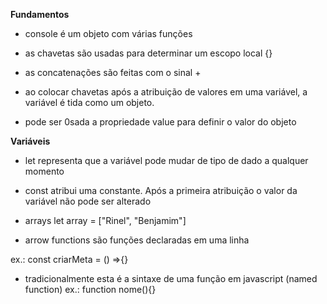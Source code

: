 **Fundamentos**
- console é um objeto com várias funções
- as chavetas são usadas para determinar um escopo local {}
- as concatenações são feitas com o sinal +

- ao colocar chavetas após a atribuição de valores em uma variável, a variável é tida como um objeto.
- pode ser 0sada a propriedade value para definir o valor do objeto

**Variáveis**
- let representa que a variável pode mudar de tipo de dado a qualquer momento
- const atribui uma constante. Após a primeira atribuição o valor da variável não pode ser alterado
- arrays 
let array = ["Rinel", "Benjamim"]

- arrow functions são funções declaradas em uma linha

ex.: const criarMeta = () =>{}

- tradicionalmente esta é a sintaxe de uma função em javascript (named function)
ex.: function nome(){}